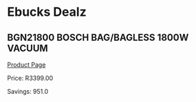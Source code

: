 
# Ebucks Dealz
## BGN21800 BOSCH BAG/BAGLESS 1800W VACUUM
[Product Page](https://www.ebucks.com/web/shop/productSelected.do?prodId=1173023830&catId=998409624)

Price: R3399.00

Savings: 951.0


	